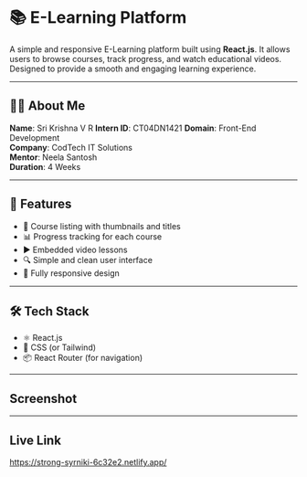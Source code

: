 # 📚 E-Learning Platform

A simple and responsive E-Learning platform built using **React.js**. It allows users to browse courses, track progress, and watch educational videos. Designed to provide a smooth and engaging learning experience.

---

## 🧑‍💻 About Me

**Name**: Sri Krishna V R 
**Intern ID**: CT04DN1421
**Domain**: Front-End Development  
**Company**: CodTech IT Solutions  
**Mentor**: Neela Santosh  
**Duration**: 4 Weeks


---

## 🚀 Features

- 📘 Course listing with thumbnails and titles  
- 📊 Progress tracking for each course  
- ▶️ Embedded video lessons  
- 🔍 Simple and clean user interface  
- 📱 Fully responsive design

---

## 🛠️ Tech Stack

- ⚛️ React.js  
- 🎨 CSS (or Tailwind)  
- 📦 React Router (for navigation)

---


## Screenshot



---

## Live Link

https://strong-syrniki-6c32e2.netlify.app/
